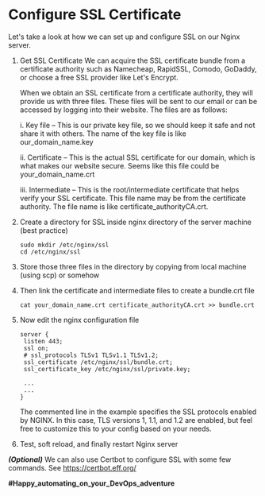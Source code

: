# Configure SSL Certificate

Let's take a look at how we can set up and configure SSL on our Nginx server.

1. Get SSL Certificate
   We can acquire the SSL certificate bundle from a certificate authority such as Namecheap, RapidSSL, Comodo, GoDaddy, or choose a free SSL provider like Let's Encrypt.

   When we obtain an SSL certificate from a certificate authority, they will provide us with three files. These files will be sent to our email or can be accessed by logging into their website. The files are as follows:

   i. Key file – This is our private key file, so we should keep it safe and not share it with others. The name of the key file is like our_domain_name.key

   ii. Certificate – This is the actual SSL certificate for our domain, which is what makes our website secure. Seems like this file could be your_domain_name.crt

   iii. Intermediate – This is the root/intermediate certificate that helps verify your SSL certificate. This file name may be from the certificate authority. The file name is like certificate_authorityCA.crt.

2. Create a directory for SSL inside nginx directory of the server machine (best practice)

   ```
   sudo mkdir /etc/nginx/ssl
   cd /etc/nginx/ssl
   ```

3. Store those three files in the directory by copying from local machine (using scp) or somehow

4. Then link the certificate and intermediate files to create a bundle.crt file

   ```
   cat your_domain_name.crt certificate_authorityCA.crt >> bundle.crt
   ```

5. Now edit the nginx configuration file

   ```
   server {
    listen 443;
    ssl on;
    # ssl_protocols TLSv1 TLSv1.1 TLSv1.2;
    ssl_certificate /etc/nginx/ssl/bundle.crt;
    ssl_certificate_key /etc/nginx/ssl/private.key;

    ...
    ...
   }
   ```

   The commented line in the example specifies the SSL protocols enabled by NGINX. In this case, TLS versions 1, 1.1, and 1.2 are enabled, but feel free to customize this to your config based on your needs.

6. Test, soft reload, and finally restart Nginx server

**_(Optional)_** We can also use Certbot to configure SSL with some few commands. See https://certbot.eff.org/

**#Happy_automating_on_your_DevOps_adventure**
